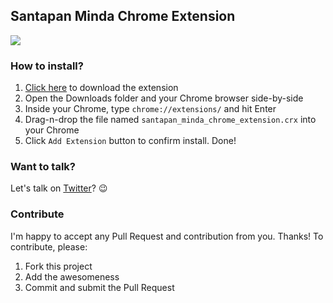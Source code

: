 ## Santapan Minda Chrome Extension

![](http://i.imgur.com/eMdVKCL.jpg)

### How to install?

1. [Click here](https://github.com/zulhfreelancer/santapan_minda_chrome_extension/blob/master/_extension_inside_this_/santapan_minda_chrome_extension.crx?raw=true) to download the extension
2. Open the Downloads folder and your Chrome browser side-by-side
3. Inside your Chrome, type `chrome://extensions/` and hit Enter
4. Drag-n-drop the file named `santapan_minda_chrome_extension.crx` into your Chrome
5. Click `Add Extension` button to confirm install. Done!

### Want to talk?

Let's talk on [Twitter](https://twitter.com/zulhhandyplast/)? :wink:

### Contribute

I'm happy to accept any Pull Request and contribution from you. Thanks! To contribute, please:

1. Fork this project
2. Add the awesomeness
3. Commit and submit the Pull Request
